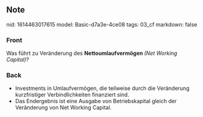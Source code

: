 ## Note
nid: 1614463017615
model: Basic-d7a3e-4ce08
tags: 03_cf
markdown: false

### Front
Was führt zu Veränderung des <b>Nettoumlaufvermögen </b><i style="">(Net Working Capital)</i>?

### Back
<div><div><div><div></div><div></div></div></div>
</div>
<div>
<div><ul>
<li>Investments in Umlaufvermögen, die teilweise durch die Veränderung kurzfristiger Verbindlichkeiten finanziert sind.</li>
<li>Das Endergebnis ist eine Ausgabe von Betriebskapital gleich der Veränderung von Net Working Capital.</li>
</ul>
</div></div>
